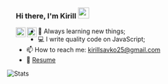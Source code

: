 ### Hi there, I'm Kirill <img src="https://media.giphy.com/media/hvRJCLFzcasrR4ia7z/giphy.gif" width="25px">

<a href="https://www.linkedin.com/in/kirill-savko/">
  <img align="left" alt="Kirill's LinkedIn" width="22px" src="https://raw.githubusercontent.com/peterthehan/peterthehan/master/assets/linkedin.svg" />
</a>

<a href="https://t.me/kirill_savko">
  <img align="left" alt="Kirill's Telegram" width="22px" src="https://www.flaticon.com/svg/static/icons/svg/2111/2111646.svg" />
</a>

<div style="margin-bottom: 10px;"></div>

- 🔭 Always learning new things;
- 💻 I write quality code on JavaScript;
- 📫 How to reach me: <a href="mailto: kirillsavko25@gmail.com">kirillsavko25@gmail.com</a>
- 📝 [Resume](https://drive.google.com/file/d/1SL_cYwhh1We6XYE9YPHQ4M5_k5u0t-Ji/view?usp=sharing)

<div style="margin-bottom: 10px;"></div>

 <img align="left" alt="Stats" src="https://github-readme-stats.vercel.app/api?username=kirillsavko&show_icons=true&hide_border=true&hide=stars" style="margin-left: -20px;" />
